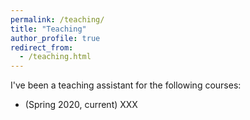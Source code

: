 ```yaml
---
permalink: /teaching/
title: "Teaching"
author_profile: true
redirect_from: 
  - /teaching.html
---
```


I've been a teaching assistant for the following courses:

* (Spring 2020, current) XXX

<!-- {% include base_path %}

{% for post in site.teaching reversed %}
  {% include archive-single.html %}
{% endfor %} -->
